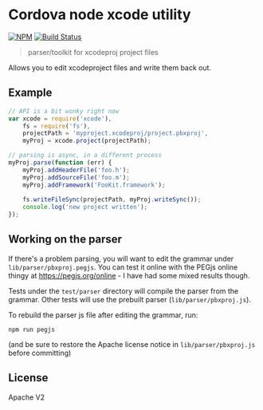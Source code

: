 <!--
#
# Licensed to the Apache Software Foundation (ASF) under one
# or more contributor license agreements.  See the NOTICE file
# distributed with this work for additional information
# regarding copyright ownership.  The ASF licenses this file
# to you under the Apache License, Version 2.0 (the
# "License"); you may not use this file except in compliance
# with the License.  You may obtain a copy of the License at
#
# http://www.apache.org/licenses/LICENSE-2.0
#
# Unless required by applicable law or agreed to in writing,
# software distributed under the License is distributed on an
# "AS IS" BASIS, WITHOUT WARRANTIES OR CONDITIONS OF ANY
#  KIND, either express or implied.  See the License for the
# specific language governing permissions and limitations
# under the License.
#
-->

# Cordova node xcode utility

[![NPM](https://nodei.co/npm/xcode.png?compact=true)](https://nodei.co/npm/xcode/)
[![Build Status](https://travis-ci.org/apache/cordova-node-xcode.svg?branch=master)](https://travis-ci.org/apache/cordova-node-xcode)

> parser/toolkit for xcodeproj project files

Allows you to edit xcodeproject files and write them back out.

## Example

```js
// API is a bit wonky right now
var xcode = require('xcode'),
    fs = require('fs'),
    projectPath = 'myproject.xcodeproj/project.pbxproj',
    myProj = xcode.project(projectPath);

// parsing is async, in a different process
myProj.parse(function (err) {
    myProj.addHeaderFile('foo.h');
    myProj.addSourceFile('foo.m');
    myProj.addFramework('FooKit.framework');
   
    fs.writeFileSync(projectPath, myProj.writeSync());
    console.log('new project written');
});
```

## Working on the parser

If there's a problem parsing, you will want to edit the grammar under
`lib/parser/pbxproj.pegjs`. You can test it online with the PEGjs online thingy
at https://pegjs.org/online - I have had some mixed results though.

Tests under the `test/parser` directory will compile the parser from the
grammar. Other tests will use the prebuilt parser (`lib/parser/pbxproj.js`).

To rebuild the parser js file after editing the grammar, run:

    npm run pegjs

(and be sure to restore the Apache license notice in
`lib/parser/pbxproj.js` before committing)

## License

Apache V2
